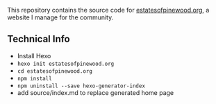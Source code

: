 This repository contains the source code for [estatesofpinewood.org](http://estatesofpinewood.org), a website I manage for the community. 

Technical Info
--------------

  * Install Hexo
  * `hexo init estatesofpinewood.org`
  * `cd estatesofpinewood.org`
  * `npm install`
  * `npm uninstall --save hexo-generator-index`
  * add source/index.md to replace generated home page
